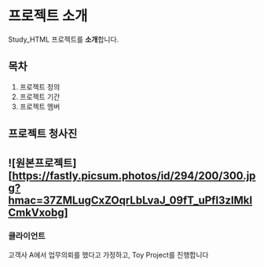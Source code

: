 # 프로젝트 소개 
Study_HTML 프로젝트를 **소개**합니다. 

## 목차 
1. 프로젝트 정의 
2. 프로젝트 기간 
3. 프로젝트 멤버

## 프로젝트 청사진 
![원본프로젝트][https://fastly.picsum.photos/id/294/200/300.jpg?hmac=37ZMLugCxZOqrLbLvaJ_09fT_uPfl3zlMkICmkVxobg]
---
### 클라이언트 
고객사 A에서 업무의뢰를 했다고 가정하고, Toy Project를 진행합니다 

 